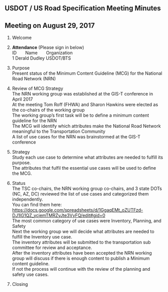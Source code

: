 ## USDOT / US Road Specification Meeting Minutes   
## Meeting on August 29, 2017   

1. Welcome   
2. **Attendance** (Please sign in below)      
ID &nbsp; &nbsp; &nbsp; Name &nbsp; &nbsp; &nbsp; Organization            
1  Derald Dudley   USDOT/BTS   

3. Purpose   
Present status of the Minimum Content Guideline (MCG) for the National Road Network (NRN)  

4. Review of MCG Strategy  
The NRN working group was established at the GIS-T conference in April 2017  
At the meeting Tom Roff (FHWA) and Sharon Hawkins were elected as the co-chairs of the working group  
The working group’s first task will be to define a minimum content guideline for the NRN  
The MCG will identify which attributes make the National Road Network meaningful to the Transportation Community  
A list of use cases for the NRN was brainstormed at the GIS-T conference  

5. Strategy  
Study each use case to determine what attributes are needed to fulfill its purpose.  
The attributes that fulfil the essential use cases will be used to define the MCG.  

6. Status  
The TSC co-chairs, the NRN working group co-chairs, and 3 state DOTs (NC, AZ, DC) reviewed the list of use cases and categorized them independently.  
You can find them here: https://docs.google.com/spreadsheets/d/1GgaqEMt_oZUTFzd-DJ1lG1QZ_ycjemTMRZyJte3VyFQ/edit#gid=0  
The most common category of use cases were Inventory, Planning, and Safety  
Next the working group we will decide what attributes are needed to fulfill the Inventory use case.  
The inventory attributes will be submitted to the transportation sub committee for review and acceptance.  
After the inventory attributes have been accepted the NRN working group will discuss if there is enough content to publish a Minimum content guideline.  
If not the process will continue with the review of the planning and safety use cases.  

7. Closing   

